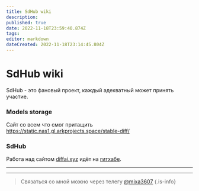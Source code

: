 ```yaml
---
title: SdHub wiki
description: 
published: true
date: 2022-11-18T23:59:40.874Z
tags: 
editor: markdown
dateCreated: 2022-11-18T23:14:45.804Z
---
```


# SdHub wiki
SdHub - это фановый проект, каждый адекватный может принять участие.

### Models storage
Сайт со всем что смог притащить https://static.nas1.gl.arkprojects.space/stable-diff/

### SdHub
Работа над сайтом [diffai.xyz](https://diffai.xyz) идёт на [гитхабе](https://github.com/mixa3607/SdHub).



---

---

> Связаться со мной можно через телегу [@mixa3607](https://t.me/mixa3607)
{.is-info}

